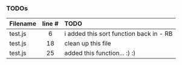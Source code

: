 ### TODOs
| Filename | line # | TODO
|:------|:------:|:------
| test.js | 6 | i added this sort function back in - RB
| test.js | 18 | clean up this file
| test.js | 25 | added this function... :) :)